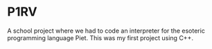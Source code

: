# P1RV

A school project where we had to code an interpreter for the esoteric programming language Piet. This was my first project using C++.
